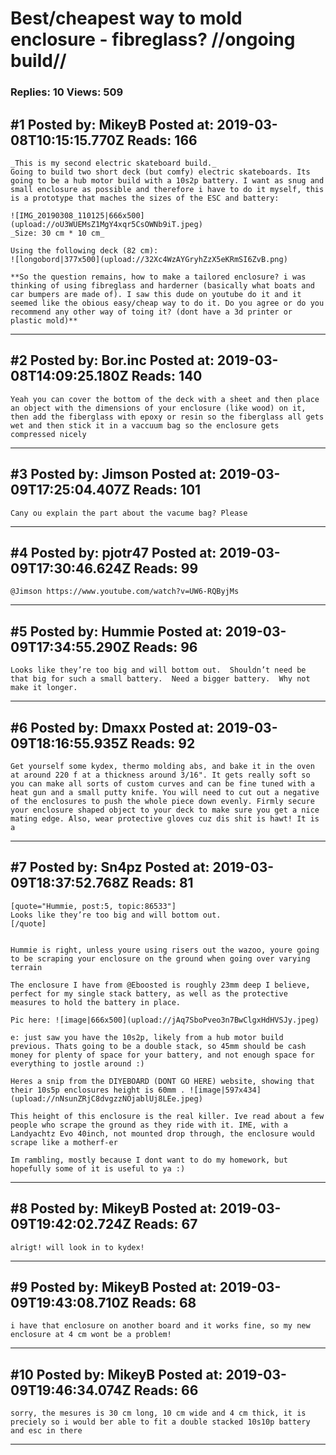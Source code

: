 # Best/cheapest way to mold enclosure - fibreglass? //ongoing build//

### Replies: 10 Views: 509

## \#1 Posted by: MikeyB Posted at: 2019-03-08T10:15:15.770Z Reads: 166

```
_This is my second electric skateboard build._
Going to build two short deck (but comfy) electric skateboards. Its going to be a hub motor build with a 10s2p battery. I want as snug and small enclosure as possible and therefore i have to do it myself, this is a prototype that maches the sizes of the ESC and battery:

![IMG_20190308_110125|666x500](upload://oU3WUEMsZ1MgY4xqr5CsOWNb9iT.jpeg) 
_Size: 30 cm * 10 cm_ 

Using the following deck (82 cm):
![longobord|377x500](upload://32Xc4WzAYGryhZzX5eKRmSI6ZvB.png) 

**So the question remains, how to make a tailored enclosure? i was thinking of using fibreglass and harderner (basically what boats and car bumpers are made of). I saw this dude on youtube do it and it seemed like the obious easy/cheap way to do it. Do you agree or do you recommend any other way of toing it? (dont have a 3d printer or plastic mold)**
```

---
## \#2 Posted by: Bor.inc Posted at: 2019-03-08T14:09:25.180Z Reads: 140

```
Yeah you can cover the bottom of the deck with a sheet and then place an object with the dimensions of your enclosure (like wood) on it, then add the fiberglass with epoxy or resin so the fiberglass all gets wet and then stick it in a vaccuum bag so the enclosure gets compressed nicely
```

---
## \#3 Posted by: Jimson Posted at: 2019-03-09T17:25:04.407Z Reads: 101

```
Cany ou explain the part about the vacume bag? Please
```

---
## \#4 Posted by: pjotr47 Posted at: 2019-03-09T17:30:46.624Z Reads: 99

```
@Jimson https://www.youtube.com/watch?v=UW6-RQByjMs
```

---
## \#5 Posted by: Hummie Posted at: 2019-03-09T17:34:55.290Z Reads: 96

```
Looks like they’re too big and will bottom out.  Shouldn’t need be that big for such a small battery.  Need a bigger battery.  Why not make it longer.
```

---
## \#6 Posted by: Dmaxx Posted at: 2019-03-09T18:16:55.935Z Reads: 92

```
Get yourself some kydex, thermo molding abs, and bake it in the oven at around 220 f at a thickness around 3/16". It gets really soft so you can make all sorts of custom curves and can be fine tuned with a heat gun and a small putty knife. You will need to cut out a negative of the enclosures to push the whole piece down evenly. Firmly secure your enclosure shaped object to your deck to make sure you get a nice mating edge. Also, wear protective gloves cuz dis shit is hawt! It is a
```

---
## \#7 Posted by: Sn4pz Posted at: 2019-03-09T18:37:52.768Z Reads: 81

```
[quote="Hummie, post:5, topic:86533"]
Looks like they’re too big and will bottom out.
[/quote]


Hummie is right, unless youre using risers out the wazoo, youre going to be scraping your enclosure on the ground when going over varying terrain

The enclosure I have from @Eboosted is roughly 23mm deep I believe, perfect for my single stack battery, as well as the protective measures to hold the battery in place.

Pic here: ![image|666x500](upload://jAq7SboPveo3n7BwClgxHdHVSJy.jpeg) 

e: just saw you have the 10s2p, likely from a hub motor build previous. Thats going to be a double stack, so 45mm should be cash money for plenty of space for your battery, and not enough space for everything to jostle around :)

Heres a snip from the DIYEBOARD (DONT GO HERE) website, showing that their 10s5p enclosures height is 60mm . ![image|597x434](upload://nNsunZRjC8dvgzzNOjablUj8LEe.jpeg) 

This height of this enclosure is the real killer. Ive read about a few people who scrape the ground as they ride with it. IME, with a Landyachtz Evo 40inch, not mounted drop through, the enclosure would scrape like a motherf-er

Im rambling, mostly because I dont want to do my homework, but hopefully some of it is useful to ya :)
```

---
## \#8 Posted by: MikeyB Posted at: 2019-03-09T19:42:02.724Z Reads: 67

```
alrigt! will look in to kydex!
```

---
## \#9 Posted by: MikeyB Posted at: 2019-03-09T19:43:08.710Z Reads: 68

```
i have that enclosure on another board and it works fine, so my new enclosure at 4 cm wont be a problem!
```

---
## \#10 Posted by: MikeyB Posted at: 2019-03-09T19:46:34.074Z Reads: 66

```
sorry, the mesures is 30 cm long, 10 cm wide and 4 cm thick, it is preciely so i would ber able to fit a double stacked 10s10p battery and esc in there
```

---
